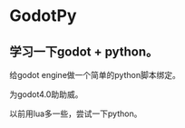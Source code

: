 # GodotPy

## 学习一下godot + python。

给godot engine做一个简单的python脚本绑定。

为godot4.0助助威。

以前用lua多一些，尝试一下python。




